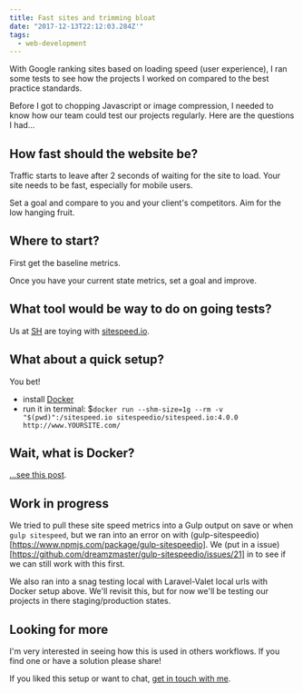 ```yaml
---
title: Fast sites and trimming bloat
date: "2017-12-13T22:12:03.284Z'"
tags:
  - web-development
---
```


With Google ranking sites based on loading speed (user experience), I ran some tests to see how the projects I worked on compared to the best practice standards.

Before I got to chopping Javascript or image compression, I needed to know how our team could test our projects regularly. Here are the questions I had...

## How fast should the website be?

Traffic starts to leave after 2 seconds of waiting for the site to load. Your site needs to be fast, especially for mobile users.

Set a goal and compare to you and your client's competitors. Aim for the low hanging fruit.

## Where to start?

First get the baseline metrics.

Once you have your current state metrics, set a goal and improve.

## What tool would be way to do on going tests?

Us at [SH](sodiumhalogen.com) are toying with [sitespeed.io](sitespeed.io).

## What about a quick setup?

You bet!

- install [Docker](https://docs.docker.com/engine/installation/)
- run it in terminal: \$`docker run --shm-size=1g --rm -v "$(pwd)":/sitespeed.io sitespeedio/sitespeed.io:4.0.0 http://www.YOURSITE.com/`

## Wait, what is Docker?

[...see this post](http://blog.chancesmith.org/2017/12/12/eli5-what-is-docker/).

## Work in progress

We tried to pull these site speed metrics into a Gulp output on save or when `gulp sitespeed`, but we ran into an error on with (gulp-sitespeedio)[https://www.npmjs.com/package/gulp-sitespeedio]. We (put in a issue)[https://github.com/dreamzmaster/gulp-sitespeedio/issues/21] in to see if we can still work with this first.

We also ran into a snag testing local with Laravel-Valet local urls with Docker setup above. We'll revisit this, but for now we'll be testing our projects in there staging/production states.

## Looking for more

I'm very interested in seeing how this is used in others workflows. If you find one or have a solution please share!

If you liked this setup or want to chat, [get in touch with me](https://twitter.com/Chance_Smith).
